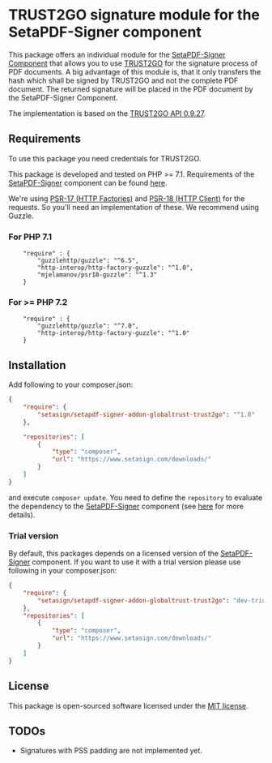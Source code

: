# TRUST2GO signature module for the SetaPDF-Signer component

This package offers an individual module for the [SetaPDF-Signer Component](https://www.setasign.com/signer) that allows
you to use [TRUST2GO](https://globaltrust.eu/produkte/trust2go/)
for the signature process of PDF documents. A big advantage of this module is, that it only transfers the hash which
shall be signed by TRUST2GO and not the complete PDF document. The returned signature will be placed in
the PDF document by the SetaPDF-Signer Component.

The implementation is based on the [TRUST2GO API 0.9.27](https://t2g.globaltrust.eu/trust2go/swagger-ui/index.html).

## Requirements
To use this package you need credentials for TRUST2GO.

This package is developed and tested on PHP >= 7.1. Requirements of the [SetaPDF-Signer](https://www.setasign.com/signer)
component can be found [here](https://manuals.setasign.com/setapdf-signer-manual/getting-started/#index-1).

We're using [PSR-17 (HTTP Factories)](https://www.php-fig.org/psr/psr-17/) and [PSR-18 (HTTP Client)](https://www.php-fig.org/psr/psr-18/)
for the requests. So you'll need an implementation of these. We recommend using Guzzle.

### For PHP 7.1
```
    "require" : {
        "guzzlehttp/guzzle": "^6.5",
        "http-interop/http-factory-guzzle": "^1.0",
        "mjelamanov/psr18-guzzle": "^1.3"
    }
```

### For >= PHP 7.2
```
    "require" : {
        "guzzlehttp/guzzle": "^7.0",
        "http-interop/http-factory-guzzle": "^1.0"
    }
```

## Installation
Add following to your composer.json:

```json
{
    "require": {
        "setasign/setapdf-signer-addon-globaltrust-trust2go": "^1.0"
    },

    "repositories": [
        {
            "type": "composer",
            "url": "https://www.setasign.com/downloads/"
        }
    ]
}
```

and execute `composer update`. You need to define the `repository` to evaluate the dependency to the
[SetaPDF-Signer](https://www.setasign.com/signer) component
(see [here](https://getcomposer.org/doc/faqs/why-can%27t-composer-load-repositories-recursively.md) for more details).

### Trial version

By default, this packages depends on a licensed version of the [SetaPDF-Signer](https://www.setasign.com/signer)
component. If you want to use it with a trial version please use following in your composer.json:

```json
{
    "require": {
        "setasign/setapdf-signer-addon-globaltrust-trust2go": "dev-trial"
    },
    "repositories": [
        {
            "type": "composer",
            "url": "https://www.setasign.com/downloads/"
        }
    ]
}
```

## License

This package is open-sourced software licensed under the [MIT license](https://opensource.org/licenses/MIT).


## TODOs

- Signatures with PSS padding are not implemented yet.
